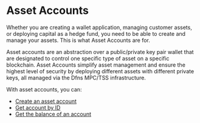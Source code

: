 # Asset Accounts

Whether you are creating a wallet application, managing customer assets, or deploying capital as a hedge fund, you need to be able to create and manage your assets. This is what Asset Accounts are for.

Asset accounts are an abstraction over a public/private key pair wallet that are designated to control one specific type of asset on a specific blockchain.   Asset Accounts simplify asset management and ensure the highest level of security by deploying different assets with different private keys, all managed via the Dfns MPC/TSS infrastructure.&#x20;

With asset accounts, you can:

* [Create an asset account](CreateAssetAccount.md)
* [Get account by ID](GetAccountById.md)
* [Get the balance of an account](GetBalance.md)
